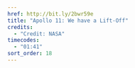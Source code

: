 ```yaml
---
href: http://bit.ly/2bwr59e
title: "Apollo 11: We have a Lift-Off"
credits:
  - "Credit: NASA"
timecodes:
  - "01:41"
sort_order: 18
---
```

